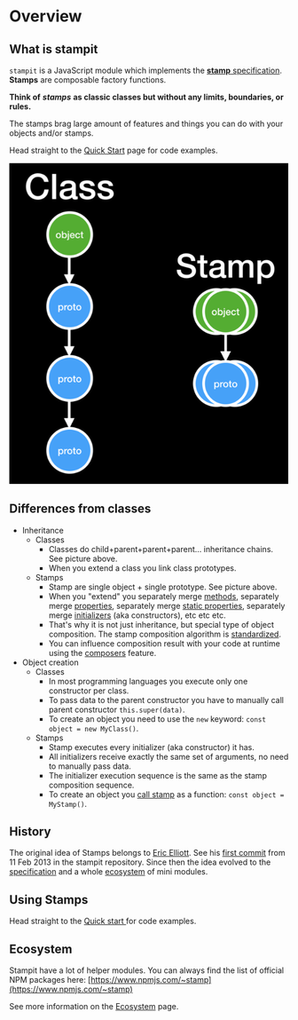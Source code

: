 # Overview

## What is stampit

`stampit` is a JavaScript module which implements the [**stamp** specification](specification/). **Stamps** are composable factory functions.

**Think of** _**stamps**_ **as classic classes but without any limits, boundaries, or rules.**

The stamps brag large amount of features and things you can do with your objects and/or stamps.

Head straight to the [Quick Start](../api/quick-start.md) page for code examples.

![](../.gitbook/assets/class_vs_stamp.png)

## Differences from classes

* Inheritance
  * Classes
    * Classes do child+parent+parent+parent... inheritance chains. See picture above.
    * When you extend a class you link class prototypes.
  * Stamps
    * Stamp are single object + single prototype. See picture above.
    * When you "extend" you separately merge [methods](../api/methods.md), separately merge [properties](../api/properties.md), separately merge [static properties](../api/static-properties.md), separately merge [initializers](../api/initializers.md) \(aka constructors\), etc etc etc.
    * That's why it is not just inheritance, but special type of object composition. The stamp composition algorithm is [standardized](specification/merging-algorithm.md).
    * You can influence composition result with your code at runtime using the [composers](../api/composers.md) feature.
* Object creation
  * Classes
    * In most programming languages you execute only one constructor per class.
    * To pass data to the parent constructor you have to manually call parent constructor `this.super(data)`.
    * To create an object you need to use the `new` keyword: `const object = new MyClass()`.
  * Stamps
    * Stamp executes every initializer \(aka constructor\) it has.
    * All initializers receive exactly the same set of arguments, no need to manually pass data.
    * The initializer execution sequence is the same as the stamp composition sequence.
    * To create an object you [call stamp](../api/quick-start.md) as a function: `const object = MyStamp()`.

## History

The original idea of Stamps belongs to [Eric Elliott](https://ericelliottjs.com/). See his [first commit](https://github.com/stampit-org/stampit/commit/ac330e8537e349a9640bbe4a34c63150db445a20) from 11 Feb 2013 in the stampit repository. Since then the idea evolved to the [specification](specification/) and a whole [ecosystem](../ecosystem/ecosystem-overview.md) of mini modules.

## Using Stamps

Head straight to the [Quick start ](../api/quick-start.md)for code examples.

## Ecosystem

Stampit have a lot of helper modules. You can always find the list of official NPM packages here: [https://www.npmjs.com/~stamp](https://www.npmjs.com/~stamp)

See more information on the [Ecosystem](../ecosystem/ecosystem-overview.md) page.

